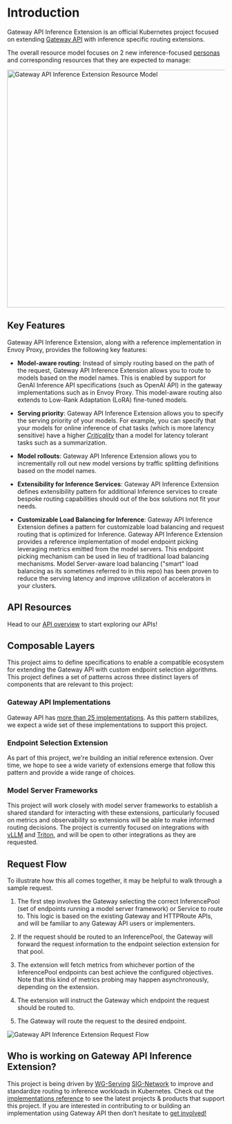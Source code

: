 # Introduction

Gateway API Inference Extension is an official Kubernetes project focused on
extending [Gateway API](https://gateway-api.sigs.k8s.io/) with inference
specific routing extensions.

The overall resource model focuses on 2 new inference-focused
[personas](/concepts/roles-and-personas) and corresponding resources that
they are expected to manage:

<!-- Source: https://docs.google.com/presentation/d/11HEYCgFi-aya7FS91JvAfllHiIlvfgcp7qpi_Azjk4E/edit#slide=id.g292839eca6d_1_0 -->
<img src="/images/resource-model.png" alt="Gateway API Inference Extension Resource Model" class="center" width="550" />

## Key Features 
Gateway API Inference Extension, along with a reference implementation in Envoy Proxy, provides the following key features: 

- **Model-aware routing**: Instead of simply routing based on the path of the request, Gateway API Inference Extension allows you to route to models based on the model names. This is enabled by support for GenAI Inference API specifications (such as OpenAI API) in the gateway implementations such as in Envoy Proxy. This model-aware routing also extends to Low-Rank Adaptation (LoRA) fine-tuned models.

- **Serving priority**: Gateway API Inference Extension allows you to specify the serving priority of your models. For example, you can specify that your models for online inference of chat tasks (which is more latency sensitive) have a higher [*Criticality*](/reference/spec/#criticality) than a model for latency tolerant tasks such as a summarization. 

- **Model rollouts**:  Gateway API Inference Extension allows you to incrementally roll out new model versions by traffic splitting definitions based on the model names. 

- **Extensibility for Inference Services**: Gateway API Inference Extension defines extensibility pattern for additional Inference services to create bespoke routing capabilities should out of the box solutions not fit your needs.


- **Customizable Load Balancing for Inference**: Gateway API Inference Extension defines a pattern for customizable load balancing and request routing that is optimized for Inference. Gateway API Inference Extension provides a reference implementation of model endpoint picking leveraging metrics emitted from the model servers. This endpoint picking mechanism can be used in lieu of traditional load balancing mechanisms. Model Server-aware load balancing ("smart" load balancing as its sometimes referred to in this repo) has been proven to reduce the serving latency and improve utilization of accelerators in your clusters.


## API Resources

Head to our [API overview](/concepts/api-overview/#api-overview) to start exploring our APIs!

## Composable Layers

This project aims to define specifications to enable a compatible ecosystem for
extending the Gateway API with custom endpoint selection algorithms. This
project defines a set of patterns across three distinct layers of components
that are relevant to this project:

### Gateway API Implementations

Gateway API has [more than 25
implementations](https://gateway-api.sigs.k8s.io/implementations/). As this
pattern stabilizes, we expect a wide set of these implementations to support
this project.

### Endpoint Selection Extension

As part of this project, we're building an initial reference extension. Over
time, we hope to see a wide variety of extensions emerge that follow this
pattern and provide a wide range of choices.

### Model Server Frameworks

This project will work closely with model server frameworks to establish a
shared standard for interacting with these extensions, particularly focused on
metrics and observability so extensions will be able to make informed routing
decisions. The project is currently focused on integrations with
[vLLM](https://github.com/vllm-project/vllm) and
[Triton](https://github.com/triton-inference-server/server), and will be open to
other integrations as they are requested.

## Request Flow

To illustrate how this all comes together, it may be helpful to walk through a
sample request.

1. The first step involves the Gateway selecting the correct InferencePool
(set of endpoints running a model server framework) or Service to route to. This
logic is based on the existing Gateway and HTTPRoute APIs, and will be familiar
to any Gateway API users or implementers.

2. If the request should be routed to an InferencePool, the Gateway will forward
the request information to the endpoint selection extension for that pool.

3. The extension will fetch metrics from whichever portion of the InferencePool
endpoints can best achieve the configured objectives. Note that this kind of
metrics probing may happen asynchronously, depending on the extension.

4. The extension will instruct the Gateway which endpoint the request should be
routed to.

5. The Gateway will route the request to the desired endpoint.

<img src="/images/request-flow.png" alt="Gateway API Inference Extension Request Flow" class="center" />


## Who is working on Gateway API Inference Extension?

This project is being driven by
[WG-Serving](https://github.com/kubernetes/community/tree/master/wg-serving)
[SIG-Network](https://github.com/kubernetes/community/tree/master/sig-network)
to improve and standardize routing to inference workloads in Kubernetes. Check
out the [implementations reference](implementations.md) to see the latest
projects & products that support this project. If you are interested in
contributing to or building an implementation using Gateway API then don’t
hesitate to [get involved!](/contributing)

